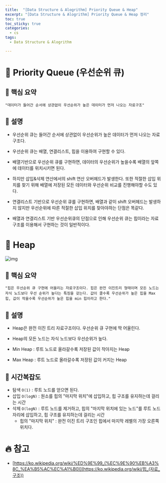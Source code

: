 ```yaml
---
title:  "[Data Structure & Alogrithm] Priority Queue & Heap"
excerpt: "[Data Structure & Alogrithm] Priority Queue & Heap 정리"
toc: true
toc_sticky: true
categories:
  - cs
tags:
  - Data Structure & Alogrithm

---
```


# 📝 **Priority**  Queue (우선순위 큐)



## 📌 핵심 요약

`"데이터가 들어간 순서에 상관없이 우선순위가 높은 데이터가 먼저 나오는 자료구조"`



## 📌 설명

* 우선순위 큐는 들어간 순서에 상관없이 우선순위가 높은 데이터가 먼저 나오는 자료구조다.

* 우선순위 큐는 배열, 연결리스트, 힙을 이용하여 구현할 수 있다.

* 배열기반으로 우선순위 큐를 구현하면, 데이터의 우선순위가 높을수록 배열의 앞쪽에 데이터를 위치시키면 된다.

* 하지만 삽입&삭제 연산에서의 shift 연산 오버헤드가 발생한다. 또한 적절한 삽입 위치를 찾기 위해 배열에 저장된 모든 데이터와 우선순위 비교를 진행해야할 수도 있다.

* 연결리스트 기반으로 우선순위 큐를 구현하면, 배열과 같이 shift 오버헤드는 발생하지 않지만 우선순위에 따른 적절한 삽입 위치를 찾아야하는 단점은 똑같다.

* 배열과 연결리스트 기반 우선순위큐의 단점으로 인해 우선순위 큐는 힙이라는 자료구조를 이용해서 구현하는 것이 일반적이다.



# 📝 Heap

![img](https://k.kakaocdn.net/dn/xxH96/btqC7rHjKWW/AO0jCOdYzWk2CdnOW2ObW1/img.gif)

## 📌 핵심 요약

`"힙은 우선순위 큐 구현에 어울리는 자료구조이다. 힙은 완전 이진트리 형태이며 모든 노드는 자식 노드보다 우선 순위가 높다는 특징을 갖는다. 값이 클수록 우선순위가 높은 힙을 Max 힙, 값이 작을수록 우선순위가 높은 힙을 min 힙이라고 한다."`



## 📌 설명

* Heap은 완전 이진 트리 자료구조이다. 우선순위 큐 구현에 딱 어울린다.

* Heap의 모든 노드는 자식 노드보다 우선순위가 높다. 

* Min Heap : 루트 노드로 올라갈수록 저장된 값이 작아지는 Heap

* Max Heap : 루트 노드로 올라갈수록 저장된 값이 커지는 Heap



## 📌 시간복잡도

- 탐색 `O(1)` : 루트 노드를 얻으면 된다.
- 삽입 `O(logN)` : 원소를 힙의 "마지막 위치"에 삽입하고, 힙 구조를 유지하는데 걸리는 시간
- 삭제 `O(logN)` : 루트 노드를 제거하고, 힙의 "마지막 위치에 있는 노드"를 루트 노드 자리에 삽입하고, 힙 구조를 유지하는데 걸리는 시간
  - 힙의 "마지막 위치" : 완전 이진 트리 구조인 힙에서 마지막 레벨의 가장 오른쪽 위치다.



# 🔥 참고

* [https://ko.wikipedia.org/wiki/%ED%9E%99_(%EC%9E%90%EB%A3%8C_%EA%B5%AC%EC%A1%B0)](https://ko.wikipedia.org/wiki/힙_(자료_구조))